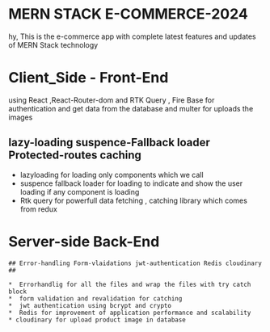 # MERN STACK E-COMMERCE-2024 

hy, This is the e-commerce app with complete latest features and updates of MERN Stack technology 

# Client_Side - Front-End
 using React ,React-Router-dom and RTK Query , Fire Base for authentication and get data from the database and
 multer for uploads the images 
 
   ## lazy-loading suspence-Fallback loader Protected-routes caching  ##

   * lazyloading for loading only components which we call
   * suspence fallback loader for loading to indicate and show the user loading if any component is loading
   * Rtk query for powerfull data fetching , catching  library  which comes from redux
   
  # Server-side  Back-End 

    ## Error-handling Form-vlaidations jwt-authentication Redis cloudinary ##

    *  Errorhandlig for all the files and wrap the files with try catch block
    *  form validation and revalidation for catching 
    *  jwt authentication using bcrypt and crypto
    *  Redis for improvement of application performance and scalability
    * cloudinary for upload product image in database
    
    
  
    
